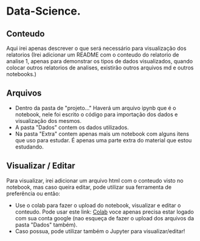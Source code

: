 # Data-Science.

## Conteudo

Aqui irei apenas descrever o que será necessário para visualização dos relatorios 
(Irei adicionar um README com o conteudo do relatorio de analise 1, apenas para demonstrar os tipos de dados visualizados, quando colocar outros relatorios de analises, existirão outros arquivos md e outros notebooks.)

## Arquivos

  -  Dentro da pasta de "projeto..." Haverá um arquivo ipynb que é o notebook, nele foi escrito o código para importação dos dados e visualização dos mesmos.
  -  A pasta "Dados" contem os dados utilizados.
  -  Na pasta "Extra" contem apenas mais um notebook com alguns itens que uso para estudar. É apenas uma parte extra do material que estou estudando.
  
## Visualizar / Editar

Para visualizar, irei adicionar um arquivo html com o conteudo visto no notebook, mas caso queira editar, pode utilizar sua ferramenta de preferência ou então:
  -  Use o colab para fazer o upload do notebook, visualizar e editar o conteudo. Pode usar este link: [Colab](https://colab.research.google.com/) 
  voce apenas precisa estar logado com sua conta google (nao esqueça de fazer o upload dos arquivos da pasta "Dados" também).
  - Caso possua, pode utilizar também o Jupyter para visualizar/editar!
